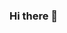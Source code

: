 ### Hi there 👋

<div>
  <a href="https://github.com/igorx8%22%3E
  <img height="160em" src="https://github-readme-stats.vercel.app/api?username=igorx8&show_icons=true&theme=synthwave&include_all_commits=true&count_private=true%22/%3E
  <img height="160em" src="https://github-readme-stats.vercel.app/api/top-langs/?username=igorx8&layout=compact&langs_count=7&theme=synthwave%22/%3E
</div>

 <div style="display: inline_block"><br>
  <img align="center" alt="Igor-JS" height="30" width="40" src="https://raw.githubusercontent.com/devicons/devicon/master/icons/javascript/javascript-plain.svg%22%3E
  <img align="center" alt="Igor-HTML" height="30" width="40" src="https://raw.githubusercontent.com/devicons/devicon/master/icons/html5/html5-original.svg%22%3E
  <img align="center" alt="Igor-CSS" height="30" width="40" src="https://raw.githubusercontent.com/devicons/devicon/master/icons/css3/css3-original.svg%22%3E
  <img align="center" alt="Igor-Vue" height="30" width="40" src="https://raw.githubusercontent.com/devicons/devicon/master/icons/vuejs/vuejs-original.svg%22%3E
  <img align="center" alt="Igor-Wordpress" height="30" width="40" src="https://raw.githubusercontent.com/devicons/devicon/2ae2a900d2f041da66e950e4d48052658d850630/icons/wordpress/wordpress-plain.svg%22%3E
  <img align="center" alt="Igor-NodeJS" height="30" width="40" src="https://raw.githubusercontent.com/devicons/devicon/2ae2a900d2f041da66e950e4d48052658d850630/icons/nodejs/nodejs-plain.svg%22%3E
  <img align="center" alt="Igor-TS" height="30" width="40" src="https://raw.githubusercontent.com/devicons/devicon/master/icons/typescript/typescript-original.svg%22%3E
  <img align="center" alt="Igor-Mysql" height="30" width="40" src="https://raw.githubusercontent.com/devicons/devicon/master/icons/mysql/mysql-original.svg%22%3E
  <img align="center" alt="Igor-PHP" height="30" width="40" src="https://raw.githubusercontent.com/devicons/devicon/master/icons/php/php-plain.svg%22%3E
</div>
